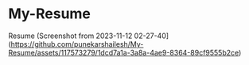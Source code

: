 # My-Resume
Resume 
(Screenshot from 2023-11-12 02-27-40](https://github.com/punekarshailesh/My-Resume/assets/117573279/1dcd7a1a-3a8a-4ae9-8364-89cf9555b2ce)
